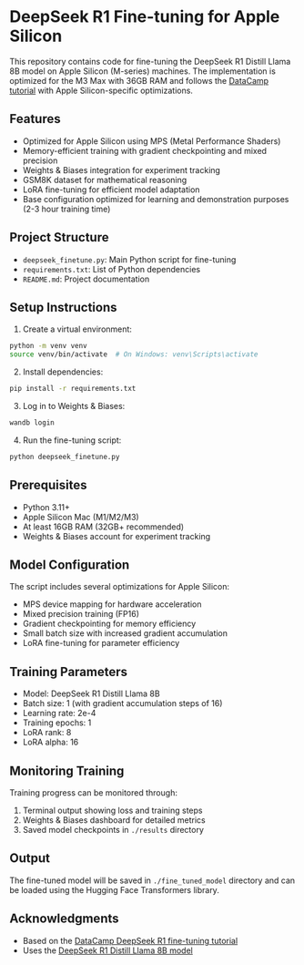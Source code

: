 # DeepSeek R1 Fine-tuning for Apple Silicon

This repository contains code for fine-tuning the DeepSeek R1 Distill Llama 8B model on Apple Silicon (M-series) machines. The implementation is optimized for the M3 Max with 36GB RAM and follows the [DataCamp tutorial](https://www.datacamp.com/tutorial/fine-tuning-deepseek-r1-reasoning-model) with Apple Silicon-specific optimizations.

## Features

- Optimized for Apple Silicon using MPS (Metal Performance Shaders)
- Memory-efficient training with gradient checkpointing and mixed precision
- Weights & Biases integration for experiment tracking
- GSM8K dataset for mathematical reasoning
- LoRA fine-tuning for efficient model adaptation
- Base configuration optimized for learning and demonstration purposes (2-3 hour training time)

## Project Structure

- `deepseek_finetune.py`: Main Python script for fine-tuning
- `requirements.txt`: List of Python dependencies
- `README.md`: Project documentation

## Setup Instructions

1. Create a virtual environment:

```bash
python -m venv venv
source venv/bin/activate  # On Windows: venv\Scripts\activate
```

2. Install dependencies:

```bash
pip install -r requirements.txt
```

3. Log in to Weights & Biases:

```bash
wandb login
```

4. Run the fine-tuning script:

```bash
python deepseek_finetune.py
```

## Prerequisites

- Python 3.11+
- Apple Silicon Mac (M1/M2/M3)
- At least 16GB RAM (32GB+ recommended)
- Weights & Biases account for experiment tracking

## Model Configuration

The script includes several optimizations for Apple Silicon:

- MPS device mapping for hardware acceleration
- Mixed precision training (FP16)
- Gradient checkpointing for memory efficiency
- Small batch size with increased gradient accumulation
- LoRA fine-tuning for parameter efficiency

## Training Parameters

- Model: DeepSeek R1 Distill Llama 8B
- Batch size: 1 (with gradient accumulation steps of 16)
- Learning rate: 2e-4
- Training epochs: 1
- LoRA rank: 8
- LoRA alpha: 16

## Monitoring Training

Training progress can be monitored through:

1. Terminal output showing loss and training steps
2. Weights & Biases dashboard for detailed metrics
3. Saved model checkpoints in `./results` directory

## Output

The fine-tuned model will be saved in `./fine_tuned_model` directory and can be loaded using the Hugging Face Transformers library.

## Acknowledgments

- Based on the [DataCamp DeepSeek R1 fine-tuning tutorial](https://www.datacamp.com/tutorial/fine-tuning-deepseek-r1-reasoning-model)
- Uses the [DeepSeek R1 Distill Llama 8B model](https://huggingface.co/deepseek-ai/DeepSeek-R1-Distill-Llama-8B)
